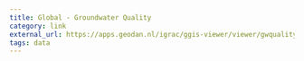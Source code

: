 ```yaml
---
title: Global - Groundwater Quality
category: link
external_url: https://apps.geodan.nl/igrac/ggis-viewer/viewer/gwquality/public/default
tags: data
---
```

